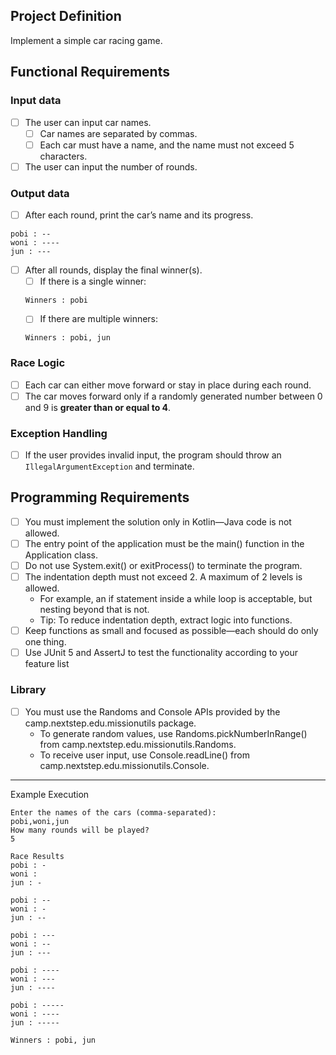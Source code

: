 ## Project Definition
Implement a simple car racing game.

## Functional Requirements
### Input data
- [ ] The user can input car names.  
  - [ ] Car names are separated by commas.  
  - [ ] Each car must have a name, and the name must not exceed 5 characters.  
- [ ] The user can input the number of rounds.

### Output data
- [ ] After each round, print the car’s name and its progress.  
```
pobi : --
woni : ----
jun : ---
```
- [ ] After all rounds, display the final winner(s).
    - [ ] If there is a single winner:
    ```
    Winners : pobi
    ```
    - [ ] If there are multiple winners:
    ```
    Winners : pobi, jun
    ```
### Race Logic
- [ ] Each car can either move forward or stay in place during each round.  
- [ ] The car moves forward only if a randomly generated number between 0 and 9 is **greater than or equal to 4**.

### Exception Handling
- [ ] If the user provides invalid input, the program should throw an `IllegalArgumentException` and terminate.

## Programming Requirements
- [ ] You must implement the solution only in Kotlin—Java code is not allowed.
- [ ] The entry point of the application must be the main() function in the Application class.
- [ ] Do not use System.exit() or exitProcess() to terminate the program.
- [ ] The indentation depth must not exceed 2. A maximum of 2 levels is allowed.
    - For example, an if statement inside a while loop is acceptable, but nesting beyond that is not.
    - Tip: To reduce indentation depth, extract logic into functions.
- [ ] Keep functions as small and focused as possible—each should do only one thing.
- [ ] Use JUnit 5 and AssertJ to test the functionality according to your feature list
### Library
- [ ] You must use the Randoms and Console APIs provided by the camp.nextstep.edu.missionutils package.
    - To generate random values, use Randoms.pickNumberInRange() from camp.nextstep.edu.missionutils.Randoms.
    - To receive user input, use Console.readLine() from camp.nextstep.edu.missionutils.Console.


---

Example Execution
```
Enter the names of the cars (comma-separated):
pobi,woni,jun
How many rounds will be played?
5

Race Results
pobi : -
woni : 
jun : -

pobi : --
woni : -
jun : --

pobi : ---
woni : --
jun : ---

pobi : ----
woni : ---
jun : ----

pobi : -----
woni : ----
jun : -----

Winners : pobi, jun
```
